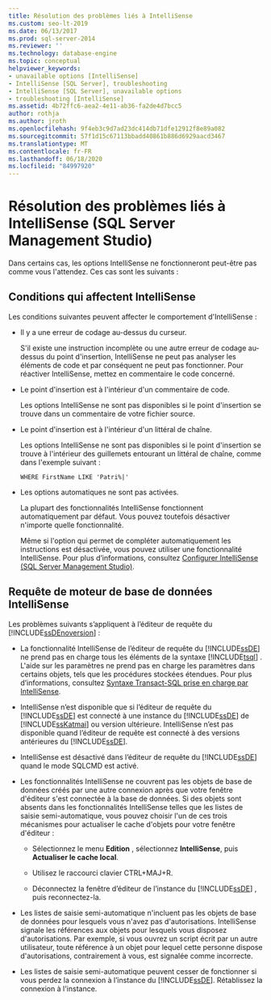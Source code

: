 ```yaml
---
title: Résolution des problèmes liés à IntelliSense
ms.custom: seo-lt-2019
ms.date: 06/13/2017
ms.prod: sql-server-2014
ms.reviewer: ''
ms.technology: database-engine
ms.topic: conceptual
helpviewer_keywords:
- unavailable options [IntelliSense]
- IntelliSense [SQL Server], troubleshooting
- IntelliSense [SQL Server], unavailable options
- troubleshooting [IntelliSense]
ms.assetid: 4b72ffc6-aea2-4e11-ab36-fa2de4d7bcc5
author: rothja
ms.author: jroth
ms.openlocfilehash: 9f4eb3c9d7ad23dc414db71dfe12912f8e89a082
ms.sourcegitcommit: 57f1d15c67113bbadd40861b886d6929aacd3467
ms.translationtype: MT
ms.contentlocale: fr-FR
ms.lasthandoff: 06/18/2020
ms.locfileid: "84997920"
---
```

# <a name="troubleshooting-intellisense-sql-server-management-studio"></a>Résolution des problèmes liés à IntelliSense (SQL Server Management Studio)
  Dans certains cas, les options IntelliSense ne fonctionneront peut-être pas comme vous l'attendez. Ces cas sont les suivants :  
  
## <a name="conditions-that-affect-intellisense"></a>Conditions qui affectent IntelliSense  
 Les conditions suivantes peuvent affecter le comportement d'IntelliSense :  
  
-   Il y a une erreur de codage au-dessus du curseur.  
  
     S'il existe une instruction incomplète ou une autre erreur de codage au-dessus du point d'insertion, IntelliSense ne peut pas analyser les éléments de code et par conséquent ne peut pas fonctionner. Pour réactiver IntelliSense, mettez en commentaire le code concerné.  
  
-   Le point d'insertion est à l'intérieur d'un commentaire de code.  
  
     Les options IntelliSense ne sont pas disponibles si le point d'insertion se trouve dans un commentaire de votre fichier source.  
  
-   Le point d'insertion est à l'intérieur d'un littéral de chaîne.  
  
     Les options IntelliSense ne sont pas disponibles si le point d'insertion se trouve à l'intérieur des guillemets entourant un littéral de chaîne, comme dans l'exemple suivant :  
  
     `WHERE FirstName LIKE 'Patri%|'`  
  
-   Les options automatiques ne sont pas activées.  
  
     La plupart des fonctionnalités IntelliSense fonctionnent automatiquement par défaut. Vous pouvez toutefois désactiver n'importe quelle fonctionnalité.  
  
     Même si l'option qui permet de compléter automatiquement les instructions est désactivée, vous pouvez utiliser une fonctionnalité IntelliSense. Pour plus d’informations, consultez [Configurer IntelliSense &#40;SQL Server Management Studio&#41;](configure-intellisense-sql-server-management-studio.md).  
  
## <a name="database-engine-query-intellisense"></a>Requête de moteur de base de données IntelliSense  
 Les problèmes suivants s’appliquent à l’éditeur de requête du [!INCLUDE[ssDEnoversion](../../includes/ssdenoversion-md.md)] :  
  
-   La fonctionnalité IntelliSense de l’éditeur de requête du [!INCLUDE[ssDE](../../includes/ssde-md.md)] ne prend pas en charge tous les éléments de la syntaxe [!INCLUDE[tsql](../../includes/tsql-md.md)] . L'aide sur les paramètres ne prend pas en charge les paramètres dans certains objets, tels que les procédures stockées étendues. Pour plus d’informations, consultez [Syntaxe Transact-SQL prise en charge par IntelliSense](transact-sql-syntax-supported-by-intellisense.md).  
  
-   IntelliSense n’est disponible que si l’éditeur de requête du [!INCLUDE[ssDE](../../includes/ssde-md.md)] est connecté à une instance du [!INCLUDE[ssDE](../../includes/ssde-md.md)] de [!INCLUDE[ssKatmai](../../includes/sskatmai-md.md)] ou version ultérieure. IntelliSense n’est pas disponible quand l’éditeur de requête est connecté à des versions antérieures du [!INCLUDE[ssDE](../../includes/ssde-md.md)].  
  
-   IntelliSense est désactivé dans l’éditeur de requête du [!INCLUDE[ssDE](../../includes/ssde-md.md)] quand le mode SQLCMD est activé.  
  
-   Les fonctionnalités IntelliSense ne couvrent pas les objets de base de données créés par une autre connexion après que votre fenêtre d'éditeur s'est connectée à la base de données. Si des objets sont absents dans les fonctionnalités IntelliSense telles que les listes de saisie semi-automatique, vous pouvez choisir l'un de ces trois mécanismes pour actualiser le cache d'objets pour votre fenêtre d'éditeur :  
  
    -   Sélectionnez le menu **Edition** , sélectionnez **IntelliSense**, puis **Actualiser le cache local**.  
  
    -   Utilisez le raccourci clavier CTRL+MAJ+R.  
  
    -   Déconnectez la fenêtre d’éditeur de l’instance du [!INCLUDE[ssDE](../../includes/ssde-md.md)] , puis reconnectez-la.  
  
-   Les listes de saisie semi-automatique n'incluent pas les objets de base de données pour lesquels vous n'avez pas d'autorisations. IntelliSense signale les références aux objets pour lesquels vous disposez d'autorisations. Par exemple, si vous ouvrez un script écrit par un autre utilisateur, toute référence à un objet pour lequel cette personne dispose d'autorisations, contrairement à vous, est signalée comme incorrecte.  
  
-   Les listes de saisie semi-automatique peuvent cesser de fonctionner si vous perdez la connexion à l’instance du [!INCLUDE[ssDE](../../includes/ssde-md.md)]. Rétablissez la connexion à l'instance.  
  
  
